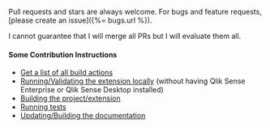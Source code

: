 Pull requests and stars are always welcome. For bugs and feature requests, [please create an issue]({%= bugs.url %}).

I cannot guarantee that I will merge all PRs but I will evaluate them all.

#### Some Contribution Instructions

* [Get a list of all build actions](./docs/contrib-general.md)
* [Running/Validating the extension locally](./docs/contrib-run.md) (without having Qlik Sense Enterprise or Qlik Sense Desktop installed)
* [Building the project/extension](./docs/contrib-building.md)
* [Running tests](./docs/contrib-tests.md)
* [Updating/Building the documentation](./docs/contrib-docs.md)

